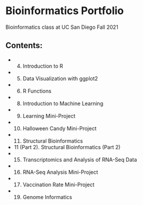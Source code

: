 # Bioinformatics Portfolio

Bioinformatics class at UC San Diego Fall 2021

## Contents:

- 04. Introduction to R
- 05. Data Visualization with ggplot2
- 06. R Functions 
- 08. Introduction to Machine Learning
- 09. Learning Mini-Project
- 10. Halloween Candy Mini-Project
- 11. Structural Bioinformatics
- 11 (Part 2). Structural Bioinformatics (Part 2)
- 15. Transcriptomics and Analysis of RNA-Seq Data
- 16. RNA-Seq Analysis Mini-Project
- 17. Vaccination Rate Mini-Project
- 19. Genome Informatics
